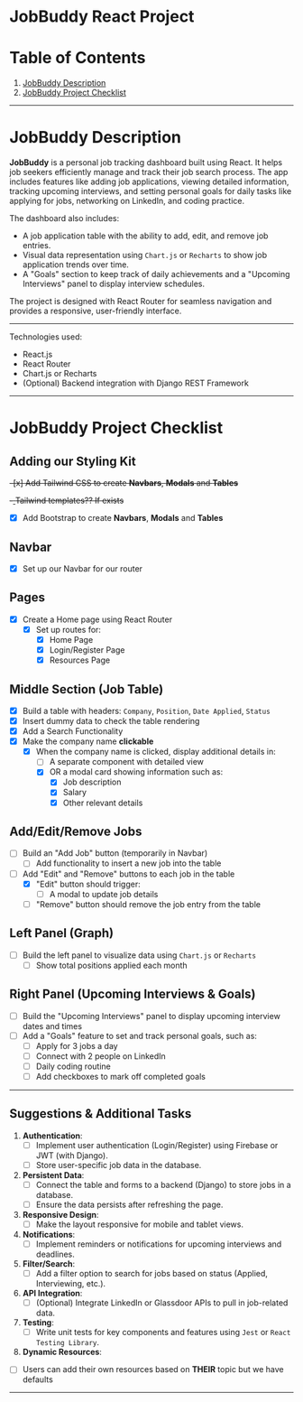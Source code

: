 # JobBuddy React Project

# Table of Contents
1) [JobBuddy Description](#jobbuddy-description)
1) [JobBuddy Project Checklist](#jobbuddy-project-checklist)

---

# JobBuddy Description

**JobBuddy** is a personal job tracking dashboard built using React. It helps job seekers efficiently manage and track their job search process. The app includes features like adding job applications, viewing detailed information, tracking upcoming interviews, and setting personal goals for daily tasks like applying for jobs, networking on LinkedIn, and coding practice.

The dashboard also includes:
- A job application table with the ability to add, edit, and remove job entries.
- Visual data representation using `Chart.js` or `Recharts` to show job application trends over time.
- A "Goals" section to keep track of daily achievements and a "Upcoming Interviews" panel to display interview schedules.

The project is designed with React Router for seamless navigation and provides a responsive, user-friendly interface.

---

Technologies used:
- React.js
- React Router
- Chart.js or Recharts
- (Optional) Backend integration with Django REST Framework

--- 

# JobBuddy Project Checklist

## Adding our Styling Kit
~~-[x] Add Tailwind CSS to create **Navbars**, **Modals** and **Tables**~~

~~-[ ](Optional) Tailwind templates?? If exists~~

- [x] Add  Bootstrap to create **Navbars**, **Modals** and **Tables**

## Navbar 
- [x] Set up our Navbar for our router 

## Pages
- [x] Create a Home page using React Router
  - [x] Set up routes for:
    - [x] Home Page
    - [x] Login/Register Page
    - [x] Resources Page

## Middle Section (Job Table)
- [x] Build a table with headers: `Company`, `Position`, `Date Applied`, `Status`
- [x] Insert dummy data to check the table rendering
- [x] Add a Search Functionality 
- [x] Make the company name **clickable**
  - [x] When the company name is clicked, display additional details in:
    - [ ] A separate component with detailed view
    - [x] OR a modal card showing information such as:
      - [x] Job description
      - [x] Salary
      - [x] Other relevant details

## Add/Edit/Remove Jobs
- [ ] Build an "Add Job" button (temporarily in Navbar)
  - [ ] Add functionality to insert a new job into the table
- [ ] Add "Edit" and "Remove" buttons to each job in the table
  - [x] "Edit" button should trigger:
    - [ ] A modal to update job details
  - [ ] "Remove" button should remove the job entry from the table

## Left Panel (Graph)
- [ ] Build the left panel to visualize data using `Chart.js` or `Recharts`
  - [ ] Show total positions applied each month

## Right Panel (Upcoming Interviews & Goals)
- [ ] Build the "Upcoming Interviews" panel to display upcoming interview dates and times
- [ ] Add a "Goals" feature to set and track personal goals, such as:
  - [ ] Apply for 3 jobs a day
  - [ ] Connect with 2 people on LinkedIn
  - [ ] Daily coding routine
  - [ ] Add checkboxes to mark off completed goals

---

## Suggestions & Additional Tasks

1. **Authentication**:
   - [ ] Implement user authentication (Login/Register) using Firebase or JWT (with Django).
   - [ ] Store user-specific job data in the database.

2. **Persistent Data**:
   - [ ] Connect the table and forms to a backend (Django) to store jobs in a database.
   - [ ] Ensure the data persists after refreshing the page.

3. **Responsive Design**:
   - [ ] Make the layout responsive for mobile and tablet views.

4. **Notifications**:
   - [ ] Implement reminders or notifications for upcoming interviews and deadlines.

5. **Filter/Search**:
   - [ ] Add a filter option to search for jobs based on status (Applied, Interviewing, etc.).

6. **API Integration**:
   - [ ] (Optional) Integrate LinkedIn or Glassdoor APIs to pull in job-related data.

7. **Testing**:
   - [ ] Write unit tests for key components and features using `Jest` or `React Testing Library`.

8. **Dynamic Resources**:
  - [ ] Users can add their own resources based on **THEIR** topic but we have defaults

---
